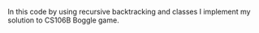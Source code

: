 In this code by using recursive backtracking and classes I implement my solution to CS106B Boggle game.
